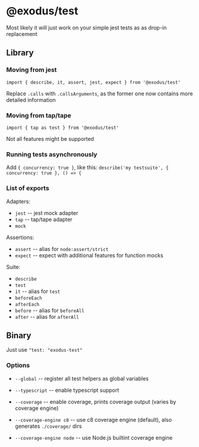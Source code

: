 # @exodus/test

Most likely it will just work on your simple jest tests as as drop-in replacement

## Library

### Moving from jest

`import { describe, it, assert, jest, expect } from '@exodus/test'`

Replace `.calls` with `.callsArguments`, as the former one now contains more detailed information

### Moving from tap/tape

`import { tap as test } from '@exodus/test'`

Not all features might be supported

### Running tests asynchronously

Add `{ concurrency: true }`, like this: `describe('my testsuite', { concurrency: true }, () => {`

### List of exports

Adapters:

- `jest` -- jest mock adapter
- `tap` -- tap/tape adapter
- `mock`

Assertions:

- `assert` -- alias for `node:assert/strict`
- `expect` -- expect with additional features for function mocks

Suite:

- `describe`
- `test`
- `it` -- alias for `test`
- `beforeEach`
- `afterEach`
- `before` -- alias for `beforeAll`
- `after` -- alias for `afterAll`

## Binary

Just use `"test: "exodus-test"`

### Options

- `--global` -- register all test helpers as global variables

- `--typescript` -- enable typescript support

- `--coverage` -- enable coverage, prints coverage output (varies by coverage engine)

- `--coverage-engine c8` -- use c8 coverage engine (default), also generates `./coverage/` dirs

- `--coverage-engine node` -- use Node.js builtint coverage engine

